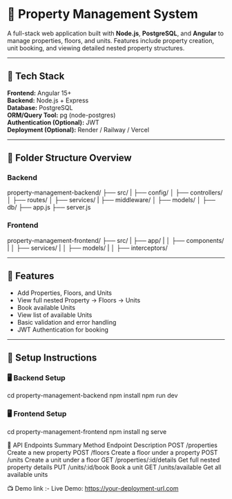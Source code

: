 # 🏢 Property Management System

A full-stack web application built with **Node.js**, **PostgreSQL**, and **Angular** to manage properties, floors, and units. Features include property creation, unit booking, and viewing detailed nested property structures.

---

## 🚀 Tech Stack

**Frontend:** Angular 15+  
**Backend:** Node.js + Express  
**Database:** PostgreSQL  
**ORM/Query Tool:** pg (node-postgres)  
**Authentication (Optional):** JWT  
**Deployment (Optional):** Render / Railway / Vercel  

---

## 📂 Folder Structure Overview

### Backend
property-management-backend/
├── src/
| ├── config/
│ ├── controllers/
│ ├── routes/
│ ├── services/
| ├── middleware/
│ ├── models/
│ ├── db/
├── app.js
├── server.js

### Frontend
property-management-frontend/
├── src/
| ├── app/
| │ ├── components/
| │ ├── services/
| │ ├── models/
| │ ├── interceptors/
  

---

## 🧪 Features

- Add Properties, Floors, and Units
- View full nested Property → Floors → Units
- Book available Units
- View list of available Units
- Basic validation and error handling
- JWT Authentication for booking

---

## 🧰 Setup Instructions

### 🖥 Backend Setup

cd property-management-backend
npm install
npm run dev

### 🖥 Frontend Setup
cd property-management-frontend
npm install
ng serve

📡 API Endpoints Summary
Method	Endpoint	Description
POST	/properties	Create a new property
POST	/floors	Create a floor under a property
POST	/units	Create a unit under a floor
GET	/properties/:id/details	Get full nested property details
PUT	/units/:id/book	Book a unit
GET	/units/available	Get all available units

📺 Demo link :-
Live Demo: https://your-deployment-url.com

